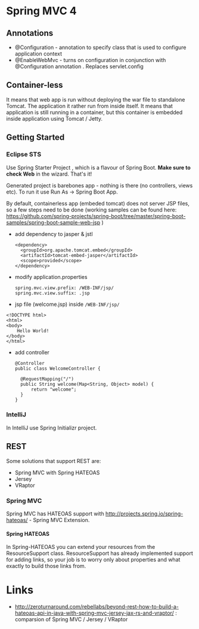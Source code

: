 # Spring MVC 4

## Annotations

- @Configuration - annotation to specify class that is used to configure application context
- @EnableWebMvc - turns on configuration in conjunction with @Configuration annotation . Replaces servlet.config

## Container-less

It means that web app is run without deploying the war file to standalone Tomcat. The application it rather run from inside itself. It means that application is still running in a container, but this container is embedded inside application using Tomcat / Jetty.

## Getting Started

### Eclipse STS

Use Spring Starter Project , which is a flavour of Spring Boot. **Make sure to check Web** in the wizard. That's it! 

Generated project is barebones app - nothing is there (no controllers, views etc). To run it use Run As -> Spring Boot App.

By default, containerless app (embeded tomcat) does not server JSP files, so a few steps need to be done (working samples can be found here: https://github.com/spring-projects/spring-boot/tree/master/spring-boot-samples/spring-boot-sample-web-jsp )

- add dependency to jasper & jstl

  ```
  <dependency>
  	<groupId>org.apache.tomcat.embed</groupId>
  	<artifactId>tomcat-embed-jasper</artifactId>
  	<scope>provided</scope>
  </dependency>
  ```

- modify application.properties

  ```
  spring.mvc.view.prefix: /WEB-INF/jsp/
  spring.mvc.view.suffix: .jsp
  ```
  
- jsp file (welcome.jsp) inside ```/WEB-INF/jsp/```

```
<!DOCTYPE html>
<html>
<body>
	Hello World!
</body>
</html>

```

- add controller

  ```
  @Controller
  public class WelcomeController {
  
  	@RequestMapping("/")
  	public String welcome(Map<String, Object> model) {
  		return "welcome";
  	}
  }
  ```

### IntelliJ

In IntelliJ use Spring Initializr project.

## REST

Some solutions that support REST are:
- Spring MVC with Spring HATEOAS
- Jersey
- VRaptor

### Spring MVC

Spring MVC has HATEOAS support with http://projects.spring.io/spring-hateoas/ - Spring MVC Extension.

#### Spring HATEOAS

In Spring-HATEOAS you can extend your resources from the ResourceSupport class. ResourceSupport has already implemented support for adding links, so your job is to worry only about properties and what exactly to build those links from.

# Links
- http://zeroturnaround.com/rebellabs/beyond-rest-how-to-build-a-hateoas-api-in-java-with-spring-mvc-jersey-jax-rs-and-vraptor/ : comparsion of Spring MVC / Jersey / VRaptor

